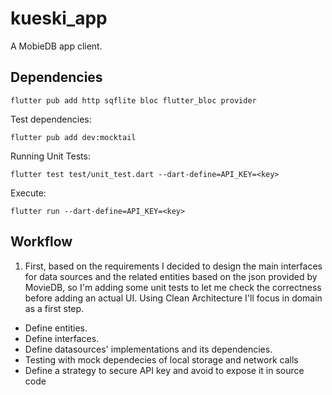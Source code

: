 # kueski_app

A MobieDB app client.

## Dependencies

```
flutter pub add http sqflite bloc flutter_bloc provider
```

Test dependencies:

```
flutter pub add dev:mocktail
```

Running Unit Tests:

```
flutter test test/unit_test.dart --dart-define=API_KEY=<key>
```

Execute:

```
flutter run --dart-define=API_KEY=<key>
```

## Workflow

1. First, based on the requirements I decided to design the main interfaces for
data sources and the related entities based on the json provided by MovieDB,
so I'm adding some unit tests to let me check the correctness before adding an
actual UI. Using Clean Architecture I'll focus in domain as a first step.

 - Define entities.
 - Define interfaces.
 - Define datasources' implementations and its dependencies.
 - Testing with mock dependecies of local storage and network calls
 - Define a strategy to secure API key and avoid to expose it in source code
